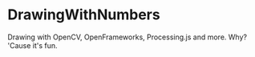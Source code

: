 # DrawingWithNumbers
Drawing with OpenCV, OpenFrameworks, Processing.js and more. Why? 'Cause it's fun.
